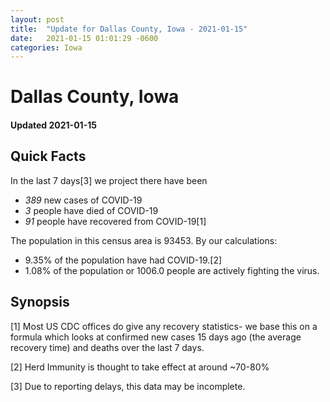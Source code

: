 ```yaml
---
layout: post
title:  "Update for Dallas County, Iowa - 2021-01-15"
date:   2021-01-15 01:01:29 -0600
categories: Iowa
---
```


# Dallas County, Iowa
#### Updated 2021-01-15

## Quick Facts

In the last 7 days[3] we project there have been
- *389* new cases of COVID-19
- *3* people have died of COVID-19
- *91* people have recovered from COVID-19[1]

The population in this census area is 93453. By our calculations:
- 9.35% of the population have had COVID-19.[2]
- 1.08% of the population or 1006.0 people are actively fighting the virus.

## Synopsis




[1] Most US CDC offices do give any recovery statistics- we base this on a formula which looks at confirmed new cases
15 days ago (the average recovery time) and deaths over the last 7 days.

[2] Herd Immunity is thought to take effect at around ~70-80%

[3] Due to reporting delays, this data may be incomplete.
 
    